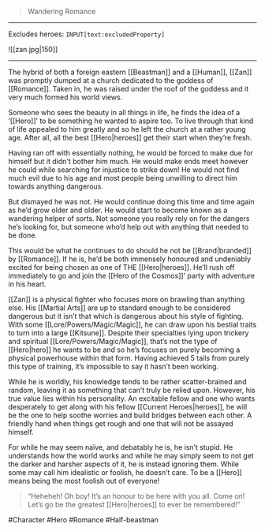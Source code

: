 >Wandering Romance
---

Excludes heroes: `INPUT[text:excludedProperty]`

![[zan.jpg|150]]

---
The hybrid of both a foreign eastern [[Beastman]] and a [[Human]], [[Zan]] was promptly dumped at a church dedicated to the goddess of [[Romance]]. Taken in, he was raised under the roof of the goddess and it very much formed his world views.

Someone who sees the beauty in all things in life, he finds the idea of a ‘[[Hero]]’ to be something he wanted to aspire too. To live through that kind of life appealed to him greatly and so he left the church at a rather young age. After all, all the best [[Hero|heroes]] get their start when they’re fresh.

Having ran off with essentially nothing, he would be forced to make due for himself but it didn't bother him much. He would make ends meet however he could while searching for injustice to strike down! He would not find much evil due to his age and most people being unwilling to direct him towards anything dangerous.

But dismayed he was not. He would continue doing this time and time again as he’d grow older and older. He would start to become known as a wandering helper of sorts. Not someone you really rely on for the dangers he’s looking for, but someone who’d help out with anything that needed to be done.

This would be what he continues to do should he not be [[Brand|branded]] by [[Romance]]. If he is, he’d be both immensely honoured and undeniably excited for being chosen as one of THE [[Hero|heroes]]. He’ll rush off immediately to go and join the [[Hero of the Cosmos]]’ party with adventure in his heart.

[[Zan]] is a physical fighter who focuses more on brawling than anything else. His [[Martial Arts]] are up to standard enough to be considered dangerous but it isn’t that which is dangerous about his style of fighting. With some [[Lore/Powers/Magic/Magic]], he can draw upon his bestial traits to turn into a large [[Kitsune]]. Despite their specialties lying upon trickery and spiritual [[Lore/Powers/Magic/Magic]], that’s not the type of [[Hero|hero]] he wants to be and so he’s focuses on purely becoming a physical powerhouse within that form. Having achieved 5 tails from purely this type of training, it’s impossible to say it hasn’t been working.

While he is worldly, his knowledge tends to be rather scatter-brained and random, leaving it as something that can’t truly be relied upon. However, his true value lies within his personality. An excitable fellow and one who wants desperately to get along with his fellow [[Current Heroes|heroes]], he will be the one to help soothe worries and build bridges between each other. A friendly hand when things get rough and one that will not be assayed himself.

For while he may seem naïve, and debatably he is, he isn’t stupid. He understands how the world works and while he may simply seem to not get the darker and harsher aspects of it, he is instead ignoring them. While some may call him idealistic or foolish, he doesn’t care. To be a [[Hero]] means being the most foolish out of everyone!

>“Heheheh! Oh boy! It’s an honour to be here with you all. Come on! Let’s go be the greatest [[Hero|heroes]] to ever be remembered!”

#Character #Hero #Romance #Half-beastman